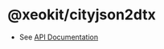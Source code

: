 # @xeokit/cityjson2dtx

* See [API Documentation](https://xeokit.github.io/sdk/docs/modules/_xeokit_cityjson2dtx.html)

